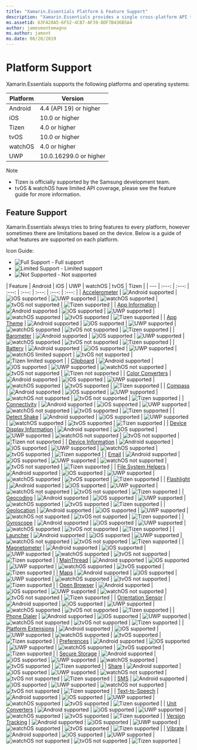 ```yaml
---
title: "Xamarin.Essentials Platform & Feature Support"
description: "Xamarin.Essentials provides a single cross-platform API that works with any iOS, Android, or UWP application that can be accessed from shared code no matter how the user interface is created."
ms.assetid: 63FA28A5-6F52-4CB7-AF39-8DF7B436B5A4
author: jamesmontemagno
ms.author: jamont
ms.date: 08/20/2019
---
```


# Platform Support

Xamarin.Essentials supports the following platforms and operating systems:

| Platform | Version |
| --- | --- |
| Android | 4.4 (API 19) or higher |
| iOS |10.0 or higher |
| Tizen | 4.0 or higher |
| tvOS | 10.0 or higher |
| watchOS | 4.0 or higher |
| UWP | 10.0.16299.0 or higher |

> [!NOTE]
>
> * Tizen is officially supported by the Samsung development team.
> * tvOS & watchOS have limited API coverage, please see the feature guide for more information.

## Feature Support

Xamarin.Essentials always tries to bring features to every platform, however sometimes there are limitations based on the device. Below is a guide of what features are supported on each platform.

Icon Guide:

* ![Full Support](~/media/shared/yes.png "Full Support") - Full support
* ![Limited Support](~/media/shared/warn.png "Limited Support") - Limited support
* ![Not Supported](~/media/shared/no.png "Not supported") - Not supported

| Feature | Android | iOS | UWP | watchOS | tvOS | Tizen |
| --- | :---: | :---: | :---: | :---: | :---: | :---: | :---: |
| [Accelerometer](accelerometer.md?context=xamarin/xamarin-forms) | ![Android supported](~/media/shared/yes.png "Android supported") | ![iOS supported](~/media/shared/yes.png "iOS supported") | ![UWP supported](~/media/shared/yes.png "UWP supported") | ![watchOS supported](~/media/shared/yes.png "watchOS supported") | ![tvOS not supported](~/media/shared/no.png "tvOS not supported") | ![Tizen supported](~/media/shared/yes.png "Tizen supported") | 
| [App Information](app-information.md?context=xamarin/xamarin-forms) | ![Android supported](~/media/shared/yes.png "Android supported") | ![iOS supported](~/media/shared/yes.png "iOS supported") | ![UWP supported](~/media/shared/yes.png "UWP supported") | ![watchOS supported](~/media/shared/no.png "watchOS not supported") | ![tvOS supported](~/media/shared/yes.png "tvOS supported") | ![Tizen supported](~/media/shared/yes.png "Tizen supported") | 
| [App Theme](app-theme.md?context=xamarin/xamarin-forms) | ![Android supported](~/media/shared/yes.png "Android supported") | ![iOS supported](~/media/shared/yes.png "iOS supported") | ![UWP supported](~/media/shared/yes.png "UWP supported") | ![watchOS supported](~/media/shared/yes.png "watchOS supported") | ![tvOS not supported](~/media/shared/no.png "tvOS not supported") | ![Tizen supported](~/media/shared/yes.png "Tizen supported") | 
| [Barometer](barometer.md?context=xamarin/xamarin-forms) | ![Android supported](~/media/shared/yes.png "Android supported") | ![iOS supported](~/media/shared/yes.png "iOS supported") | ![UWP supported](~/media/shared/yes.png "UWP supported") | ![watchOS supported](~/media/shared/yes.png "watchOS supported") | ![tvOS not supported](~/media/shared/no.png "tvOS not supported") | ![Tizen supported](~/media/shared/yes.png "Tizen supported") | 
| [Battery](battery.md?context=xamarin/xamarin-forms) | ![Android supported](~/media/shared/yes.png "Android supported") | ![iOS supported](~/media/shared/yes.png "iOS supported") | ![UWP supported](~/media/shared/yes.png "UWP supported") | ![watchOS limited support](~/media/shared/warn.png "watchOS limited support") | ![tvOS not supported](~/media/shared/no.png "tvOS not supported") | ![Tizen limited support](~/media/shared/warn.png "Tizen limited support") | 
| [Clipboard](clipboard.md?context=xamarin/xamarin-forms) | ![Android supported](~/media/shared/yes.png "Android supported") | ![iOS supported](~/media/shared/yes.png "iOS supported") | ![UWP supported](~/media/shared/yes.png "UWP supported") | ![watchOS not supported](~/media/shared/no.png "watchOS not supported") | ![tvOS not supported](~/media/shared/no.png "tvOS not supported") | ![Tizen not supported](~/media/shared/no.png "Tizen not supported") | 
| [Color Converters](color-converters.md?context=xamarin/xamarin-forms) | ![Android supported](~/media/shared/yes.png "Android supported") | ![iOS supported](~/media/shared/yes.png "iOS supported") | ![UWP supported](~/media/shared/yes.png "UWP supported") | ![watchOS supported](~/media/shared/yes.png "watchOS supported") | ![tvOS supported](~/media/shared/yes.png "tvOS supported") | ![Tizen supported](~/media/shared/yes.png "Tizen supported") | 
| [Compass](compass.md?context=xamarin/xamarin-forms) | ![Android supported](~/media/shared/yes.png "Android supported") | ![iOS supported](~/media/shared/yes.png "iOS supported") | ![UWP supported](~/media/shared/yes.png "UWP supported") | ![watchOS not supported](~/media/shared/no.png "watchOS not supported") | ![tvOS not supported](~/media/shared/no.png "tvOS not supported") | ![Tizen supported](~/media/shared/yes.png "Tizen supported") | 
| [Connectivity](connectivity.md?context=xamarin/xamarin-forms) | ![Android supported](~/media/shared/yes.png "Android supported") | ![iOS supported](~/media/shared/yes.png "iOS supported") | ![UWP supported](~/media/shared/yes.png "UWP supported") | ![watchOS not supported](~/media/shared/no.png "watchOS not supported") | ![tvOS supported](~/media/shared/yes.png "tvOS supported") | ![Tizen supported](~/media/shared/yes.png "Tizen supported") | 
| [Detect Shake](detect-shake.md?context=xamarin/xamarin-forms) | ![Android supported](~/media/shared/yes.png "Android supported") | ![iOS supported](~/media/shared/yes.png "iOS supported") | ![UWP supported](~/media/shared/yes.png "UWP supported") | ![watchOS supported](~/media/shared/yes.png "watchOS supported") | ![tvOS supported](~/media/shared/yes.png "tvOS supported") | ![Tizen supported](~/media/shared/yes.png "Tizen supported") | 
| [Device Display Information](device-display.md?context=xamarin/xamarin-forms) | ![Android supported](~/media/shared/yes.png "Android supported") | ![iOS supported](~/media/shared/yes.png "iOS supported") | ![UWP supported](~/media/shared/yes.png "UWP supported") | ![watchOS not supported](~/media/shared/no.png "watchOS not supported") | ![tvOS not supported](~/media/shared/no.png "tvOS not supported") | ![Tizen not supported](~/media/shared/no.png "Tizen not supported") | 
| [Device Information](device-information.md?context=xamarin/xamarin-forms) | ![Android supported](~/media/shared/yes.png "Android supported") | ![iOS supported](~/media/shared/yes.png "iOS supported") | ![UWP supported](~/media/shared/yes.png "UWP supported") | ![watchOS supported](~/media/shared/yes.png "watchOS supported") | ![tvOS supported](~/media/shared/yes.png "tvOS supported") | ![Tizen supported](~/media/shared/yes.png "Tizen supported") | 
| [Email](email.md?context=xamarin/xamarin-forms) | ![Android supported](~/media/shared/yes.png "Android supported") | ![iOS supported](~/media/shared/yes.png "iOS supported") | ![UWP supported](~/media/shared/yes.png "UWP supported") | ![watchOS not supported](~/media/shared/no.png "watchOS not supported") | ![tvOS not supported](~/media/shared/no.png "tvOS not supported") | ![Tizen supported](~/media/shared/yes.png "Tizen supported") | 
| [File System Helpers](file-system-helpers.md?context=xamarin/xamarin-forms) | ![Android supported](~/media/shared/yes.png "Android supported") | ![iOS supported](~/media/shared/yes.png "iOS supported") | ![UWP supported](~/media/shared/yes.png "UWP supported") | ![watchOS supported](~/media/shared/yes.png "watchOS supported") | ![tvOS supported](~/media/shared/yes.png "tvOS supported") | ![Tizen supported](~/media/shared/yes.png "Tizen supported") | 
| [Flashlight](flashlight.md?context=xamarin/xamarin-forms) | ![Android supported](~/media/shared/yes.png "Android supported") | ![iOS supported](~/media/shared/yes.png "iOS supported") | ![UWP supported](~/media/shared/yes.png "UWP supported") | ![watchOS not supported](~/media/shared/no.png "watchOS not supported") | ![tvOS not supported](~/media/shared/no.png "tvOS not supported") | ![Tizen supported](~/media/shared/yes.png "Tizen supported") | 
| [Geocoding](geocoding.md?context=xamarin/xamarin-forms) | ![Android supported](~/media/shared/yes.png "Android supported") | ![iOS supported](~/media/shared/yes.png "iOS supported") | ![UWP supported](~/media/shared/yes.png "UWP supported") | ![watchOS supported](~/media/shared/yes.png "watchOS supported") | ![tvOS supported](~/media/shared/yes.png "tvOS supported") | ![Tizen supported](~/media/shared/yes.png "Tizen supported") | 
| [Geolocation](geolocation.md?context=xamarin/xamarin-forms) | ![Android supported](~/media/shared/yes.png "Android supported") | ![iOS supported](~/media/shared/yes.png "iOS supported") | ![UWP supported](~/media/shared/yes.png "UWP supported") | ![watchOS not supported](~/media/shared/no.png "watchOS not supported") | ![tvOS not supported](~/media/shared/no.png "tvOS not supported") | ![Tizen supported](~/media/shared/yes.png "Tizen supported") | 
| [Gyroscope](gyroscope.md?context=xamarin/xamarin-forms) | ![Android supported](~/media/shared/yes.png "Android supported") | ![iOS supported](~/media/shared/yes.png "iOS supported") | ![UWP supported](~/media/shared/yes.png "UWP supported") | ![watchOS supported](~/media/shared/yes.png "watchOS supported") | ![tvOS not supported](~/media/shared/no.png "tvOS not supported") | ![Tizen supported](~/media/shared/yes.png "Tizen supported") | 
| [Launcher](launcher.md?context=xamarin/xamarin-forms) | ![Android supported](~/media/shared/yes.png "Android supported") | ![iOS supported](~/media/shared/yes.png "iOS supported") | ![UWP supported](~/media/shared/yes.png "UWP supported") | ![watchOS not supported](~/media/shared/no.png "watchOS not supported") | ![tvOS not supported](~/media/shared/no.png "tvOS not supported") | ![Tizen supported](~/media/shared/yes.png "Tizen supported") | 
| [Magnetometer](magnetometer.md?context=xamarin/xamarin-forms) | ![Android supported](~/media/shared/yes.png "Android supported") | ![iOS supported](~/media/shared/yes.png "iOS supported") | ![UWP supported](~/media/shared/yes.png "UWP supported") | ![watchOS supported](~/media/shared/yes.png "watchOS supported") | ![tvOS not supported](~/media/shared/no.png "tvOS not supported") | ![Tizen supported](~/media/shared/yes.png "Tizen supported") | 
| [MainThread](main-thread.md?content=xamarin/xamarin-forms) | ![Android supported](~/media/shared/yes.png "Android supported") | ![iOS supported](~/media/shared/yes.png "iOS supported") | ![UWP supported](~/media/shared/yes.png "UWP supported") | ![watchOS supported](~/media/shared/yes.png "watchOS supported") | ![tvOS supported](~/media/shared/yes.png "tvOS supported") | ![Tizen supported](~/media/shared/yes.png "Tizen supported") | 
| [Maps](maps.md?content=xamarin/xamarin-forms) | ![Android supported](~/media/shared/yes.png "Android supported") | ![iOS supported](~/media/shared/yes.png "iOS supported") | ![UWP supported](~/media/shared/yes.png "UWP supported") | ![watchOS supported](~/media/shared/yes.png "watchOS supported") | ![tvOS not supported](~/media/shared/no.png "tvOS not supported") | ![Tizen supported](~/media/shared/yes.png "Tizen supported") | 
| [Open Browser](open-browser.md?context=xamarin/xamarin-forms) | ![Android supported](~/media/shared/yes.png "Android supported") | ![iOS supported](~/media/shared/yes.png "iOS supported") | ![UWP supported](~/media/shared/yes.png "UWP supported") | ![watchOS not supported](~/media/shared/no.png "watchOS not supported") | ![tvOS not supported](~/media/shared/no.png "tvOS not supported") | ![Tizen supported](~/media/shared/yes.png "Tizen supported") | 
| [Orientation Sensor](orientation-sensor.md?context=xamarin/xamarin-forms) | ![Android supported](~/media/shared/yes.png "Android supported") | ![iOS supported](~/media/shared/yes.png "iOS supported") | ![UWP supported](~/media/shared/yes.png "UWP supported") | ![watchOS supported](~/media/shared/yes.png "watchOS supported") | ![tvOS not supported](~/media/shared/no.png "tvOS not supported") | ![Tizen supported](~/media/shared/yes.png "Tizen supported") | 
| [Phone Dialer](phone-dialer.md?context=xamarin/xamarin-forms) | ![Android supported](~/media/shared/yes.png "Android supported") | ![iOS supported](~/media/shared/yes.png "iOS supported") | ![UWP supported](~/media/shared/yes.png "UWP supported") | ![watchOS not supported](~/media/shared/no.png "watchOS not supported") | ![tvOS not supported](~/media/shared/no.png "tvOS not supported") | ![Tizen supported](~/media/shared/yes.png "Tizen supported") | 
| [Platform Extensions](platform-extensions.md?context=xamarin/xamarin-forms) | ![Android supported](~/media/shared/yes.png "Android supported") | ![iOS supported](~/media/shared/yes.png "iOS supported") | ![UWP supported](~/media/shared/yes.png "UWP supported") | ![watchOS supported](~/media/shared/yes.png "watchOS supported") | ![tvOS supported](~/media/shared/yes.png "tvOS supported") | ![Tizen supported](~/media/shared/yes.png "Tizen supported") | 
| [Preferences](preferences.md?context=xamarin/xamarin-forms) | ![Android supported](~/media/shared/yes.png "Android supported") | ![iOS supported](~/media/shared/yes.png "iOS supported") | ![UWP supported](~/media/shared/yes.png "UWP supported") | ![watchOS supported](~/media/shared/yes.png "watchOS supported") | ![tvOS supported](~/media/shared/yes.png "tvOS supported") | ![Tizen supported](~/media/shared/yes.png "Tizen supported") | 
| [Secure Storage](secure-storage.md?context=xamarin/xamarin-forms) | ![Android supported](~/media/shared/yes.png "Android supported") | ![iOS supported](~/media/shared/yes.png "iOS supported") | ![UWP supported](~/media/shared/yes.png "UWP supported") | ![watchOS supported](~/media/shared/yes.png "watchOS supported") | ![tvOS supported](~/media/shared/yes.png "tvOS supported") | ![Tizen supported](~/media/shared/yes.png "Tizen supported") | 
| [Share](share.md?context=xamarin/xamarin-forms) | ![Android supported](~/media/shared/yes.png "Android supported") | ![iOS supported](~/media/shared/yes.png "iOS supported") | ![UWP supported](~/media/shared/yes.png "UWP supported") | ![watchOS not supported](~/media/shared/no.png "watchOS not supported") | ![tvOS not supported](~/media/shared/no.png "tvOS not supported") | ![Tizen supported](~/media/shared/yes.png "Tizen supported") | 
| [SMS](sms.md?context=xamarin/xamarin-forms) | ![Android supported](~/media/shared/yes.png "Android supported") | ![iOS supported](~/media/shared/yes.png "iOS supported") | ![UWP supported](~/media/shared/yes.png "UWP supported") | ![watchOS not supported](~/media/shared/no.png "watchOS not supported") | ![tvOS not supported](~/media/shared/no.png "tvOS not supported") | ![Tizen supported](~/media/shared/yes.png "Tizen supported") | 
| [Text-to-Speech](text-to-speech.md?context=xamarin/xamarin-forms) | ![Android supported](~/media/shared/yes.png "Android supported") | ![iOS supported](~/media/shared/yes.png "iOS supported") | ![UWP supported](~/media/shared/yes.png "UWP supported") | ![watchOS supported](~/media/shared/yes.png "watchOS supported") | ![tvOS supported](~/media/shared/yes.png "tvOS supported") | ![Tizen supported](~/media/shared/yes.png "Tizen supported") | 
| [Unit Converters](unit-converters.md?context=xamarin/xamarin-forms) | ![Android supported](~/media/shared/yes.png "Android supported") | ![iOS supported](~/media/shared/yes.png "iOS supported") | ![UWP supported](~/media/shared/yes.png "UWP supported") | ![watchOS supported](~/media/shared/yes.png "watchOS supported") | ![tvOS supported](~/media/shared/yes.png "tvOS supported") | ![Tizen supported](~/media/shared/yes.png "Tizen supported") | 
| [Version Tracking](version-tracking.md?context=xamarin/xamarin-forms) | ![Android supported](~/media/shared/yes.png "Android supported") | ![iOS supported](~/media/shared/yes.png "iOS supported") | ![UWP supported](~/media/shared/yes.png "UWP supported") | ![watchOS supported](~/media/shared/yes.png "watchOS supported") | ![tvOS supported](~/media/shared/yes.png "tvOS supported") | ![Tizen supported](~/media/shared/yes.png "Tizen supported") | 
| [Vibrate](vibrate.md?context=xamarin/xamarin-forms) | ![Android supported](~/media/shared/yes.png "Android supported") | ![iOS supported](~/media/shared/yes.png "iOS supported") | ![UWP supported](~/media/shared/yes.png "UWP supported") | ![watchOS not supported](~/media/shared/no.png "watchOS not supported") | ![tvOS not supported](~/media/shared/no.png "tvOS not supported") | ![Tizen supported](~/media/shared/yes.png "Tizen supported") |

